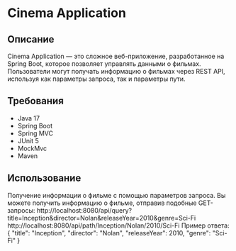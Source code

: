 # Cinema Application

## Описание
Cinema Application — это сложное веб-приложение, разработанное на Spring Boot, которое позволяет управлять данными
о фильмах. Пользователи могут получать информацию о фильмах через REST API, используя как параметры запроса, так и 
параметры пути.

## Требования
- Java 17
- Spring Boot
- Spring MVC
- JUnit 5
- MockMvc
- Maven

## Использование
Получение информации о фильме с помощью параметров запроса.
Вы можете получить информацию о фильме, отправив подобные GET-запросы:
http://localhost:8080/api/query?title=Inception&director=Nolan&releaseYear=2010&genre=Sci-Fi
http://localhost:8080/api/path/Inception/Nolan/2010/Sci-Fi
Пример ответа:
{
"title": "Inception",
"director": "Nolan",
"releaseYear": 2010,
"genre": "Sci-Fi"
}

